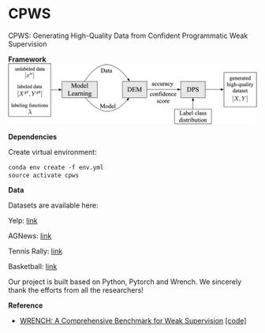 # CPWS

CPWS: Generating High-Quality Data from Confident Programmatic Weak Supervision

**Framework**
<img src="framework.png"/>

**Dependencies**

Create virtual environment:

```
conda env create -f env.yml
source activate cpws
```

**Data**

Datasets are available here:

Yelp: [link](https://drive.google.com/drive/folders/1rI6wKit4oq3nneqyw4uWrvKw7_b3ut4r?usp=drive_link)

AGNews: [link](https://drive.google.com/drive/folders/1IFuRObRwPBLjTdFgjKxzbyR5Z0KxYxHo?usp=drive_link)

Tennis Rally: [link](https://drive.google.com/drive/folders/1z983x_QPvDwJqLaWxevSQ9xRHmJenrBa?usp=drive_link)

Basketball: [link](https://drive.google.com/drive/folders/1Z7Odq8RukYWYkXFEXB9pWD7Td77miLb2?usp=drive_link)

Our project is built based on Python, Pytorch and Wrench. We sincerely thank the efforts from all the researchers!

**Reference**

- [WRENCH: A Comprehensive Benchmark for Weak Supervision](https://arxiv.org/abs/2109.11377) [[code]](https://github.com/JieyuZ2/wrench)
